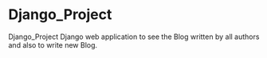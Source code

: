# Django_Project
Django_Project Django web application to see the Blog written by all authors and also to write new Blog.
